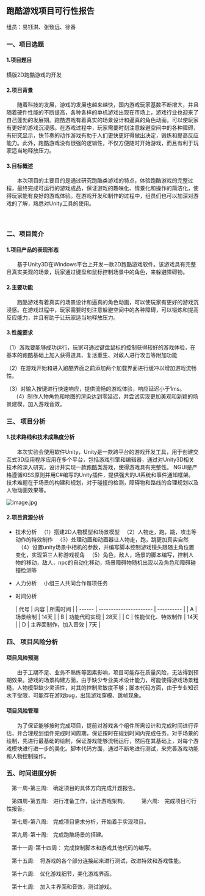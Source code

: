 ## 跑酷游戏项目可行性报告

组员：易钰淇、张致远、徐番

### 一、项目选题

#### 1.项目题目

横版2D跑酷游戏的开发

#### 2.项目背景

　　随着科技的发展，游戏的发展也越来越快，国内游戏玩家基数不断增大，并且随着硬件性能的不断提高，各种各样的单机游戏出现在市场上，游戏行业也迎来了自己蓬勃的发展期。跑酷游戏有着真实的场景设计和逼真的角色动画，可以使玩家有更好的游戏沉浸感。在游戏过程中，玩家需要时刻注意躲避空间中的各种障碍，有研究显示，快节奏的动作游戏有助于人们更快更好得做出决定，锻炼和提高反应能力。此外，跑酷游戏没有很强的逻辑性，不仅方便随时开始游戏，而且有利于玩家适当地释放压力。

#### 3.目标概述

　　本次项目的主要目的是通过研究跑酷类游戏的特点，体验跑酷游戏的完整过程，最终完成可运行的游戏成品，保证游戏的趣味化、情景化和操作的简洁化，使得玩家能有良好的游戏体验。在游戏开发和制作的过程中，组员们也可以加深对游戏的了解，熟悉对Unity工具的使用。

　

### 二、项目简介

#### 1.项目产品的表现形态

　　基于Unity3D在Windows平台上开发一款2D跑酷游戏软件。该游戏具有完整且真实美观的场景，玩家通过键盘和鼠标控制场景中的角色，来躲避障碍物。

#### 2.主要功能

　　跑酷游戏有着真实的场景设计和逼真的角色动画，可以使玩家有更好的游戏沉浸感。在游戏过程中，玩家需要时刻注意躲避空间中的各种障碍，可以锻炼和提高反应能力，并且有助于让玩家适当地释放压力。

#### 3.性能要求

（1）游戏要能够成功运行，玩家可通过键盘鼠标的控制获得较好的游戏体验，在基本的跑酷基础上加入获得道具、复活重生、对敌人进行攻击等附加功能

（2）在游戏开始和进入跑酷界面之前添加两个加载界面进行缓冲以增加游戏流畅性。

（3）对输入按键进行快速响应，提供流畅的游戏体验，响应延迟小于1ms。
　
（4）制作人物角色和地图的渲染达到零延迟，并尝试实现更加美观和新颖的场景建模，加入游戏音效。

### 三、 项目分析

#### 1.技术路线和技术成熟度分析

　　本次实验会使用软件Unity，Unity是一款跨平台的游戏开发工具，用于创建交互式3D应用程序应用在多个平台，包括游戏引擎和编辑器，通过对Unity3D相关技术的深入研究，设计并实现一款跑酷类游戏，使得游戏具有完整性。 NGUI是严格遵循KISS原则并用C#编写的Unity插件，提供强大的UI系统和事件通知框架。技术难题在于场景的构建和规划，对于碰撞的检测，障碍物和路线的合理规划以及人物动画效果等。

![image.jpg](/api/users/image?path=8452/images/1647594972788.jpg)

#### 2.项目资源分析

* 技术分析
  　（1）搭建2D人物模型和场景模型
  　（2）人物走，跑，跳，攻击等动作的特效制作
  　（3）处理动画和动画器让人物走，跑，跳更加真实自然
  　（4）设置unity场景中相机的参数，并编写脚本控制游戏镜头跟随主角位置变化，实现第三人称游戏视角
  　（5）角色，敌人，场景的脚本编写，控制人物的移动，敌人，npc的自动化移动，场景障碍物随机出现以及角色和障碍碰撞检测等
* 人力分析
  　小组三人共同合作每项任务
* 时间分析
  
  | 代号 | 内容                 | 所需时间 |
| ------ | ---------------------- | ---------- |
| A    | 场景绘制             | 14天     |
| B    | 功能代码实现         | 28天     |
| C    | 性能优化、特效制作   | 14天     |
| D    | 主界面制作，加入音效 | 7天      |
  
  

### 四、 项目风险分析

#### 项目风险预测

　　由于工期不足、业务不熟练等因素影响，项目可能存在质量风险，无法得到预期效果。游戏的场景构建方面，由于缺少专业美术设计能力，可能使得游戏场景粗糙，人物模型缺少灵活性，对其的控制灵敏度不够；脚本代码方面，由于专业知识水平受限，可能存在游戏bug，出现游戏穿模、跳帧现象。

#### 项目风险管理　　

　　为了保证能够按时完成项目，提前对游戏各个组件所需设计和完成时间进行评估，并合理规划组件完成时间周期，保证按时在规划时间内完成任务。对于场景的绘制，先进行最基础的绘制，保证游戏能够流畅运行，然后在其基础上，对每个游戏模块进行进一步的美化。脚本代码方面，通过不断地进行测试，来完善游戏功能和人物控制操作。

### 五、时间进度分析

　第一周-第三周:　确定项目的具体方向完成开题报告。

　第四周-第五周:　进行准备工作，设计游戏架构。
　
　第六周:　完成项目可行性报告。

　第七周-第八周:　完成项目需求分析，开始着手实现项目。

　第九周-第十周:　完成跑酷场景的搭建。

　第十一周-第十四周： 完成控制脚本和游戏其他代码的编写。

　第十五周:　将游戏的各个部分连接起来进行测试，改进特效和游戏性能。　　

　第十六周:　优化游戏细节，美化游戏界面。　

　第十七周:　加入主界面和音效，测试游戏。

